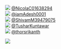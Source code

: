 
 ![](http://pbs.twimg.com/profile_images/1475792024871727106/bHIioo0o_normal.jpg) [@NicolaC01638294](https://twitter.com/NicolaC01638294)<br>![](http://pbs.twimg.com/profile_images/987044816860078080/1Rn6llka_normal.jpg) [@iamAdesh0001](https://twitter.com/iamAdesh0001)<br>![](http://abs.twimg.com/sticky/default_profile_images/default_profile_normal.png) [@ShivamM39479075](https://twitter.com/ShivamM39479075)<br>![](http://pbs.twimg.com/profile_images/1514174346524524545/THCcxskC_normal.jpg) [@TusharKuntawar](https://twitter.com/TusharKuntawar)<br>![](http://abs.twimg.com/sticky/default_profile_images/default_profile_normal.png) [@thorsrikanth](https://twitter.com/thorsrikanth)<br> 

![](https://visitor-badge.laobi.icu/badge?page_id=ponder)
